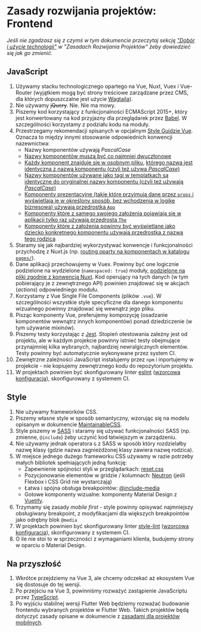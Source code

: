 # Zasady rozwijania projektów: Frontend

*Jeśli nie zgadzasz się z czymś w tym dokumencie przeczytaj sekcję ["Dobór i użycie technologii"](project_development.md#dobór-i-użycie-technologii) w "Zasadach Rozwijania Projektów" żeby dowiedzieć się jak go zmienić.*

## JavaScript 
1. Używamy stacku technologicznego opartego na Vue, Nuxt, Vuex i Vue-Router (wyjątkiem mogą być strony treściowe zarządzane przez CMS, dla których dopuszczalne jest użycie [Wagtaila](https://wagtail.io/)).
1. Nie używamy <strike>jQuery</strike>. Nie. Nie ma mowy.
2. Piszemy kod korzystający z funkcjonalności ECMAScript 2015+, który jest konwertowany na kod przyjazny dla przeglądarek przez [Babel](https://babeljs.io/). W szczególności korzystamy z podziału kodu na moduły.
3. Przestrzegamy rekomendacji spisanych w opcjalnym [Style Guidzie Vue](https://vuejs.org/v2/style-guide/). Oznacza to między innymi stosowanie odpowiednich konwencji nazewnictwa:
    * Nazwy komponentów używają *PascalCase*
    * [Nazwy komponentów muszą być co najmniej dwuczłonowe](https://vuejs.org/v2/style-guide/#Multi-word-component-names-essential)
    * [Każdy komponent znajduje się w osobnym pliku](https://vuejs.org/v2/style-guide/#Single-file-component-filename-casing-strongly-recommended), [którego nazwa jest identyczna z nazwą komponentu (czyli też używa *PascalCase*)](https://vuejs.org/v2/style-guide/#Single-file-component-filename-casing-strongly-recommended)
    * [Nazwy komponentów używane jako tagi w templatkach są identyczne do oryginalnej nazwy komponentu (czyli też używają *PascalCase*)](https://vuejs.org/v2/style-guide/#Component-name-casing-in-templates-strongly-recommended)
    * [Komponenty prezentacyjne (takie które przyjmują dane przez `props` i wyświetlają je w określony sposób, bez wchodzenia w logikę biznesową) używają przedrostka `App`](https://vuejs.org/v2/style-guide/#Base-component-names-strongly-recommended)
    * [Komponenty które z samego swojego założenia pojawiają się w aplikacji tylko raz używają przedrosta `The`](https://vuejs.org/v2/style-guide/#Single-instance-component-names-strongly-recommended)
    * [Komponenty które z założenia powinny być wyświetlane jako dziecko konkretnego komponentu używają przedrostka z nazwą tego rodzica](https://vuejs.org/v2/style-guide/#Tightly-coupled-component-names-strongly-recommended)
4. Staramy się jak najbardziej wykorzystywać konwencje i funkcjonalności przychodzę z Nuxt.js (np. [routing oparty na komponentach w katalogu `pages/`](https://nuxtjs.org/guide/routing)).
3. Dane aplikacji przechowujemy w Vuex. Powinny być one logicznie podzielone na wydzielone (`namespaced: true`) moduły, [podzielone na pliki zgodnie z konwencją Nuxt](https://nuxtjs.org/guide/modules). Kod operujący na tych danych (w tym pobierający je z zewnętrznego API) powinien znajdować się w akcjach (*actions*) odpowiedniego modułu.
4. Korzystamy z Vue Single File Components (plików `.vue`). W szczególności wszystkie style specyficzne dla danego komponentu wizualnego powinny znajdować się wewnątrz jego pliku.
5. Pisząc komponenty Vue, preferujemy kompozycję (osadzanie komponentów wewnątrz innych komponentów) ponad dziedziczenie (w tym używanie mixinów).
6. Piszemy testy korzystając z [Jest](https://jestjs.io/). Stopień otestowania zależny jest od projektu, ale w każdym projekcie powinny istnieć testy obejmujące przynajmniej kilka wybranych, najbardziej newralgicznych elementów. Testy powinny być automatycznie wykonywane przez system CI. 
7. Zewnętrzne zależności JavaScript instalujemy przez `npm` i inportujemy w projekcie - nie kopiujemy zewnętrznego kodu do repozytorium projektu.
8. W projektach powinien być skonfigurowany linter [eslint](https://eslint.org/) ([wzorcowa konfiguracja](https://github.com/EE/generator-ee/blob/develop/%7B%7Bcookiecutter.project_slug%7D%7D/.eslintrc.yml)), skonfigurowany z systemem CI.


## Style
1. Nie używamy frameworków CSS.
2. Piszemy własne style w sposób semantyczny, wzorując się na modelu opisanym w dokumencie [MaintainableCSS](https://maintainablecss.com/). 
3. Style piszemy w [SASS](https://sass-lang.com/) i staramy się używać funkcjonalności SASS (np. zmienne, `@include`) żeby uczynić kod łatwiejszym w zarządzeniu.
4. Nie używamy jednak operatora `&` z SASS w sposób który rozdzielałby nazwę klasy (gdzie nazwa zagnieżdżonej klasy zawiera nazwę rodzica).
5. W miejsce jednego dużego frameworku CSS używamy w razie potrzeby małych bibliotek spełniających jedną funkcję:
    * Zapewnienie spójności styli w przeglądarkach: [reset.css](https://www.npmjs.com/package/reset-css)
    * Pozycjonowanie elementów w gridzie / kolumnach: [Neutron](http://neutroncss.com/) (jeśli Flexbox i CSS Grid nie wystarczają)
    * Łatwa i spójna obsługa breakpointów: [@include-media](https://include-media.com/)
    * Gotowe komponenty wizualne: komponenty Material Design z [Vuetify](https://vuetifyjs.com/en/).
6. Trzymamy się zasady *mobile first* - style powinny opisywać najmniejszy obsługiwany breakpoint, z modyfikacjami dla większych breakpointów jako odrębny blok `@media`
7. W projektach powinien być skonfigurowany linter [style-lint](https://stylelint.io/) ([wzorcowa konfiguracja](https://github.com/EE/generator-ee/blob/develop/%7B%7Bcookiecutter.project_slug%7D%7D/.stylelintrc)), skonfigurowany z systemem CI.
8. O ile nie stoi to w sprzeczności z wymaganiami klienta, budujemy strony w oparciu o Material Design.
   
## Na przyszłość
1. Wkrótce przejdziemy na Vue 3, ale chcemy odczekać aż ekosystem Vue się dostosuje do tej wersji.
1. Po przejściu na Vue 3, powinniśmy rozważyć zastąpienie JavaScriptu przez [TypeScript](https://www.typescriptlang.org/).
2. Po wyjściu stabilnej wersji Flutter Web będziemy rozważać budowanie frontendu wybranych projektów w Flutter Web. Takich projektów będą dotyczyć zasady opisane w dokumencie z [zasadami dla projektów mobilnych](project_development_mobile.md).
